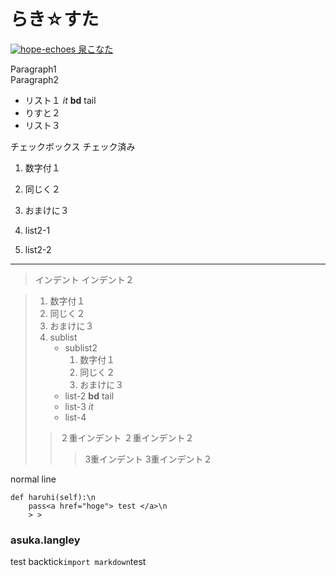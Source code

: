 # らき☆すた

[<img alt="hope-echoes" src="http://www.google.co.jp/images/nav_logo101.png"/>
泉こなた](http://www.google.com)

Paragraph1  
Paragraph2

<en-media hash="xxxxx" style="cursor: default; vertical-align: middle;" type="image/jpeg"/>

* リスト１ _it_ **bd** tail
* りすと２
* リスト３

<en-todo checked="false"/>
チェックボックス  
<en-todo checked="true"/>
チェック済み

1. 数字付１
2. 同じく２
3. おまけに３

1. list2-1
2. list2-2

-----

> インデント
> インデント２

> 1. 数字付１
> 2. 同じく２
> 3. おまけに３
> 4. sublist
>     * sublist2
>         1. 数字付１
>         2. 同じく２
>         3. おまけに３
>     * list-2 **bd** tail
>     * list-3 _it_
>     * list-4
> > ２重インデント
> > ２重インデント２
> > > 3重インデント
> > > 3重インデント２

normal line

    def haruhi(self):\n
        pass<a href="hoge"> test </a>\n
        > >


### asuka.langley

test backtick`import markdown`test
